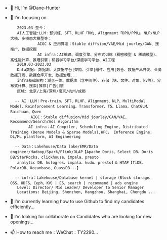 - 👋 Hi, I’m @Dane-Hunter
- 👀 I’m focusing on 

         2023.03-至今：
         AI人工智能:LLM：预训练、SFT、RLHF「RW」、Alignment「DPO/PPO」、NLP/NLP大模、多模态大模型等；
                  AIGC & 应用算法：Stable diffsion/VAE/Mid jourley/GAN、搜推广、数据挖掘
                  AI infra：AI编译、调度引擎、分布式训练（稠密模型 & 稀疏模型）、高性能计算、推理引擎；机器学习平台/深度学习平台、AI工程
         2019.03-2023.03
         Data数据: 数据湖、大数据平台|架构、引擎|组件、应用|数仓、数据产品开发、业务数据开发、数据仓库开发、数据治理...
         infra基础架构：湖仓一体、数据库（含中间件）、存储（块、文件、对象、kv等）、分布式计算、搜索|推荐|广告引擎
         区域: 北京/上海/深圳/南京/杭州/成都
 
        -- AI：LLM：Pre-train、SFT、RLHF、Alignment、NLP、MultiModal Model、Reinforcement Learning、Transformer、T5、Llama、ChatGLM、Baichuan、Qwen
               AIGC：Stable diffusion/Mid jourley/GAN/VAE、Recommend/Search/Ads Algorithm
              AI infra：AI Compiler, Scheduling Engine, Distributed Training (Dense Models & Sparse Models),HPC， Inference Engine; DL/ML plantform, AI Engineering

        -- Data：Lakehouse/Data lake/EMR/Data engineer/Hadoop/Spark/Flink/OLAP【Apache Doris、Select DB、Doris DB/StarRocks、clickhouse、impala、presto
         analytic DB、hologres、impala、kudu、presto】& HTAP【TiDB、PolarDB、Oceanbase、GuassDB...】

        -- infra：Lakehouse/Database kernel | storage（Block storage、OSS、HDFS、Ceph、KV）| ES、search | recommend | ads engine
         Level: Director/ Mid Leader/ Developer to Senior Manager
         Locations: Beijing, Shenzhen, Hangzhou, Shanghai, Chengdu ...
- 🌱 I’m currently learning how to use Github to find my candidates efficiently...
- 💞️ I’m looking for collaborate on Candidates who are looking for new openings...
- 📫 How to reach me：WeChat：TY2290...

<!---
Dane-Hunter/Dane-Hunter is a ✨ special ✨ repository because its `README.md` (this file) appears on your GitHub profile.
You can click the Preview link to take a look at your changes.
--->
